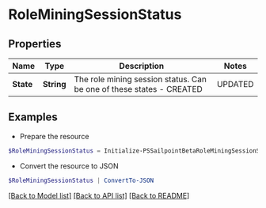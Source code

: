 # RoleMiningSessionStatus
## Properties

Name | Type | Description | Notes
------------ | ------------- | ------------- | -------------
**State** | **String** | The role mining session status. Can be one of these states - CREATED|UPDATED|IDENTITIES_OBTAINED|PRUNE_THRESHOLD_OBTAINED|POTENTIAL_ROLES_PROCESSING|POTENTIAL_ROLES_CREATED | [optional] 

## Examples

- Prepare the resource
```powershell
$RoleMiningSessionStatus = Initialize-PSSailpointBetaRoleMiningSessionStatus  -State CREATED
```

- Convert the resource to JSON
```powershell
$RoleMiningSessionStatus | ConvertTo-JSON
```

[[Back to Model list]](../README.md#documentation-for-models) [[Back to API list]](../README.md#documentation-for-api-endpoints) [[Back to README]](../README.md)

